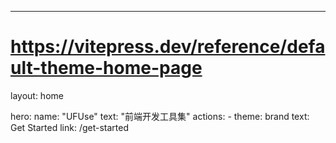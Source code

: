 ---
# https://vitepress.dev/reference/default-theme-home-page
layout: home

hero:
  name: "UFUse"
  text: "前端开发工具集"
  actions:
    - theme: brand
      text: Get Started
      link: /get-started
